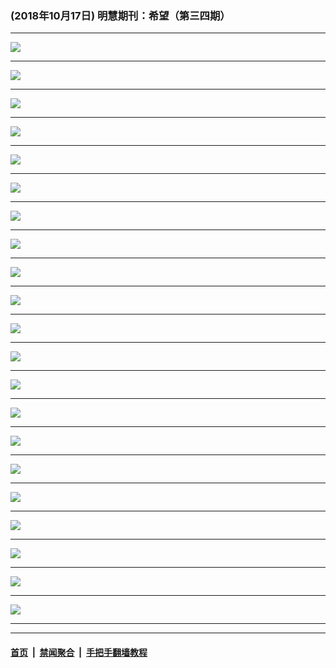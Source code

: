 ### (2018年10月17日) 明慧期刊：希望（第三四期） 

---

<img src="http://qikan.minghui.org/mhqkpage/qikanimage/2018/10/16/xiwang34_a5_read-online1.png"/><hr/>
<img src="http://qikan.minghui.org/mhqkpage/qikanimage/2018/10/16/xiwang34_a5_read-online2.png"/><hr/>
<img src="http://qikan.minghui.org/mhqkpage/qikanimage/2018/10/16/xiwang34_a5_read-online3.png"/><hr/>
<img src="http://qikan.minghui.org/mhqkpage/qikanimage/2018/10/16/xiwang34_a5_read-online4.png"/><hr/>
<img src="http://qikan.minghui.org/mhqkpage/qikanimage/2018/10/16/xiwang34_a5_read-online5.png"/><hr/>
<img src="http://qikan.minghui.org/mhqkpage/qikanimage/2018/10/16/xiwang34_a5_read-online6.png"/><hr/>
<img src="http://qikan.minghui.org/mhqkpage/qikanimage/2018/10/16/xiwang34_a5_read-online7.png"/><hr/>
<img src="http://qikan.minghui.org/mhqkpage/qikanimage/2018/10/16/xiwang34_a5_read-online8.png"/><hr/>
<img src="http://qikan.minghui.org/mhqkpage/qikanimage/2018/10/16/xiwang34_a5_read-online9.png"/><hr/>
<img src="http://qikan.minghui.org/mhqkpage/qikanimage/2018/10/16/xiwang34_a5_read-online10.png"/><hr/>
<img src="http://qikan.minghui.org/mhqkpage/qikanimage/2018/10/16/xiwang34_a5_read-online11.png"/><hr/>
<img src="http://qikan.minghui.org/mhqkpage/qikanimage/2018/10/16/xiwang34_a5_read-online12.png"/><hr/>
<img src="http://qikan.minghui.org/mhqkpage/qikanimage/2018/10/16/xiwang34_a5_read-online13.png"/><hr/>
<img src="http://qikan.minghui.org/mhqkpage/qikanimage/2018/10/16/xiwang34_a5_read-online14.png"/><hr/>
<img src="http://qikan.minghui.org/mhqkpage/qikanimage/2018/10/16/xiwang34_a5_read-online15.png"/><hr/>
<img src="http://qikan.minghui.org/mhqkpage/qikanimage/2018/10/16/xiwang34_a5_read-online16.png"/><hr/>
<img src="http://qikan.minghui.org/mhqkpage/qikanimage/2018/10/16/xiwang34_a5_read-online17.png"/><hr/>
<img src="http://qikan.minghui.org/mhqkpage/qikanimage/2018/10/16/xiwang34_a5_read-online18.png"/><hr/>
<img src="http://qikan.minghui.org/mhqkpage/qikanimage/2018/10/16/xiwang34_a5_read-online19.png"/><hr/>
<img src="http://qikan.minghui.org/mhqkpage/qikanimage/2018/10/16/xiwang34_a5_read-online20.png"/><hr/>
<img src="http://qikan.minghui.org/mhqkpage/qikanimage/2018/10/16/xiwang34_a5_read-online21.png"/><hr/>


---

#### [首页](../../../..) &nbsp;|&nbsp; [禁闻聚合](https://github.com/gfw-breaker/banned-news) &nbsp;|&nbsp; [手把手翻墙教程](https://github.com/gfw-breaker/guides) 